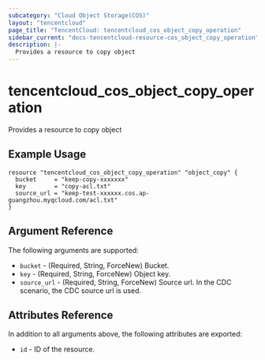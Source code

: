 ```yaml
---
subcategory: "Cloud Object Storage(COS)"
layout: "tencentcloud"
page_title: "TencentCloud: tencentcloud_cos_object_copy_operation"
sidebar_current: "docs-tencentcloud-resource-cos_object_copy_operation"
description: |-
  Provides a resource to copy object
---
```


# tencentcloud_cos_object_copy_operation

Provides a resource to copy object

## Example Usage

```hcl
resource "tencentcloud_cos_object_copy_operation" "object_copy" {
  bucket     = "keep-copy-xxxxxxx"
  key        = "copy-acl.txt"
  source_url = "keep-test-xxxxxx.cos.ap-guangzhou.myqcloud.com/acl.txt"
}
```

## Argument Reference

The following arguments are supported:

* `bucket` - (Required, String, ForceNew) Bucket.
* `key` - (Required, String, ForceNew) Object key.
* `source_url` - (Required, String, ForceNew) Source url. In the CDC scenario, the CDC source url is used.

## Attributes Reference

In addition to all arguments above, the following attributes are exported:

* `id` - ID of the resource.




